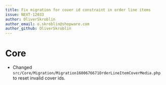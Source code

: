 ```yaml
---
title: Fix migration for cover id constraint in order line items
issue: NEXT-12033
author: OliverSkroblin
author_email: o.skroblin@shopware.com 
author_github: OliverSkroblin
---
```

# Core
* Changed `src/Core/Migration/Migration1600676671OrderLineItemCoverMedia.php` to reset invalid cover ids.
